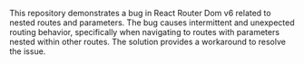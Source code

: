 This repository demonstrates a bug in React Router Dom v6 related to nested routes and parameters. The bug causes intermittent and unexpected routing behavior, specifically when navigating to routes with parameters nested within other routes.  The solution provides a workaround to resolve the issue.